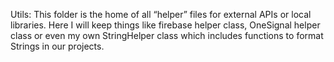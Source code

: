 Utils: This folder is the home of all “helper” files for external APIs or local libraries. Here I will keep things like firebase helper class, OneSignal helper class or even my own StringHelper class which includes functions to format Strings in our projects.
